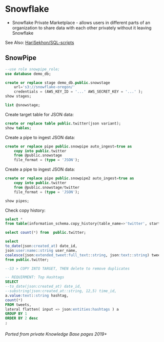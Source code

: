 # Snowflake

- Snowflake Private Marketplace - allows users in different parts of an organization to share data with each other privately without it leaving Snowflake

See Also: [HariSekhon/SQL-scripts](https://github.com/HariSekhon/SQL-scripts)

<!-- INDEX_START -->
<!-- INDEX_END -->

## SnowPipe

```sql
--use role snowpipe_role;
use database demo_db;

create or replace stage demo_db.public.snowstage
    url='s3://snowflake-oregon/'
    credentials = (AWS_KEY_ID = '...' AWS_SECRET_KEY = '...' );
show stages;

list @snowstage;
```

Create target table for JSON data:

```sql
create or replace table public.twitter(json variant);
show tables;
```

Create a pipe to ingest JSON data:

```sql
create or replace pipe public.snowpipe auto_ingest=true as
    copy into public.twitter
    from @public.snowstage
    file_format = (type = 'JSON');
```

Create a pipe to ingest JSON data:

```sql
create or replace pipe public.snowpipe2 auto_ingest=true as
    copy into public.twitter
    from @public.snowstage/twitter
    file_format = (type = 'JSON');

show pipes;
```

Check copy history:
```sql
select *
from table(information_schema.copy_history(table_name=>'twitter', start_time=> dateadd(hours, -1, current_timestamp())));

select count(*) from  public.twitter;
```

```sql
select
to_date(json:created_at) date_id,
json:user:name::string user_name,
coalesce(json:extended_tweet:full_text::string, json:text::string) tweet
from public.twitter;

--S3 > COPY INTO TARGET, THEN delete to remove duplicates
```

```sql
-- REQUIRMENT: Top Hashtags
SELECT
--to_date(json:created_at) date_id,
--substring(json:created_at::string, 12,5) time_id,
a.value:text::string hashtag,
count(*)
FROM tweets,
lateral flatten( input => json:entities:hashtags ) a
GROUP BY 1
ORDER BY 2 desc
;
```

###### Ported from private Knowledge Base pages 2019+
